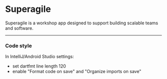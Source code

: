 # Superagile

Superagile is a workshop app designed to support building scalable teams and software.

---


### Code style
In IntelliJ/Android Studio settings:
* set dartfmt line length 120
* enable "Format code on save" and "Organize imports on save"
